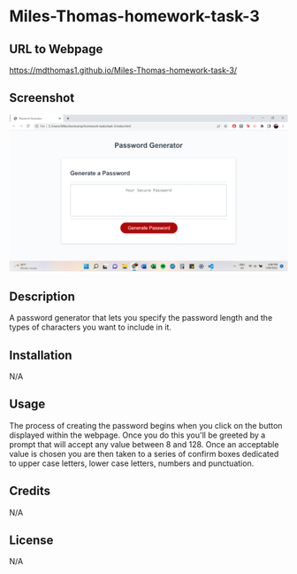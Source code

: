 # Miles-Thomas-homework-task-3

## URL to Webpage 
 https://mdthomas1.github.io/Miles-Thomas-homework-task-3/

## Screenshot
<img src=./assets/Website.png />

## Description
A password generator that lets you specify the password length and the types of characters you want to include in it.

## Installation
N/A

## Usage
The process of creating the password begins when you click on the button displayed within the webpage. Once you do this you'll be greeted by a prompt that will accept any value between 8 and 128. Once an acceptable value is chosen you are then taken to a series of confirm boxes dedicated to upper case letters, lower case letters, numbers and punctuation.

## Credits
N/A

## License
N/A

